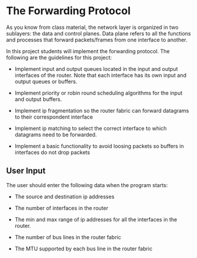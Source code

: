 # The Forwarding Protocol 

As you know from class material, the network layer is organized in two sublayers: the data and control planes. Data plane refers to all the functions and processes that forward packets/frames from one interface to another.

In this project students will implement the forwarding protocol. The following are the guidelines for this project: 

* Implement input and output queues located in the input and output interfaces of the router. Note that each interface has its own input and output queues or buffers. 

* Implement priority or robin round scheduling algorithms for the input and output buffers. 

* Implement ip fragmentation so the router fabric can forward datagrams to their correspondent interface 

* Implement ip matching to select the correct interface to which datagrams need to be forwarded. 

* Implement a basic functionality to avoid loosing packets so buffers in interfaces do not drop packets 

## User Input

The user should enter the following data when the program starts:

* The source and destination ip addresses 

* The number of interfaces in the router 

* The min and max range of ip addresses for all the interfaces in the router. 

* The number of bus lines in the router fabric 

* The MTU supported by each bus line in the router fabric 


